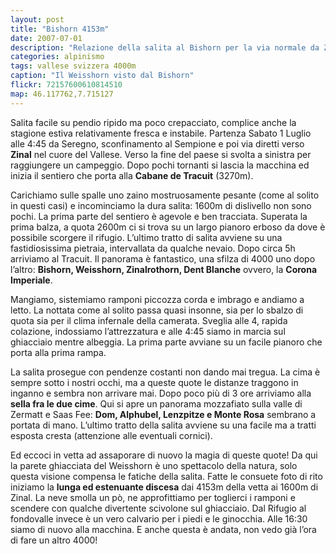```yaml
---
layout: post
title: "Bishorn 4153m"
date: 2007-07-01
description: "Relazione della salita al Bishorn per la via normale da Zinal e Cabane de Tracuit"
categories: alpinismo
tags: vallese svizzera 4000m
caption: "Il Weisshorn visto dal Bishorn"
flickr: 72157600610814510
map: 46.117762,7.715127
---
```


Salita facile su pendio ripido ma poco crepacciato, complice anche la stagione estiva relativamente fresca e instabile. Partenza Sabato 1 Luglio alle 4:45 da Seregno, sconfinamento al Sempione e poi via diretti verso **Zinal** nel cuore del Vallese. Verso la fine del paese si svolta a sinistra per raggiungere un campeggio. Dopo pochi tornanti si lascia la macchina ed inizia il sentiero che porta alla **Cabane de Tracuit** (3270m).

Carichiamo sulle spalle uno zaino mostruosamente pesante (come al solito in questi casi) e incominciamo la dura salita: 1600m di dislivello non sono pochi. La prima parte del sentiero è agevole e ben tracciata. Superata la prima balza, a quota 2600m ci si trova su un largo pianoro erboso da dove è possibile scorgere il rifugio. L’ultimo tratto di salita avviene su una fastidiosissima pietraia, intervallata da qualche nevaio. Dopo circa 5h arriviamo al Tracuit. Il panorama è fantastico, una sfilza di 4000 uno dopo l’altro: **Bishorn, Weisshorn, Zinalrothorn, Dent Blanche** ovvero, la **Corona Imperiale**. 

Mangiamo, sistemiamo ramponi piccozza corda e imbrago e andiamo a letto. La nottata come al solito passa quasi insonne, sia per lo sbalzo di quota sia per il clima infernale della camerata. Sveglia alle 4, rapida colazione, indossiamo l’attrezzatura e alle 4:45 siamo in marcia sul ghiacciaio mentre albeggia. La prima parte avviane su un facile pianoro che porta alla prima rampa.

La salita prosegue con pendenze costanti non dando mai tregua. La cima è sempre sotto i nostri occhi, ma a queste quote le distanze traggono in inganno e sembra non arrivare mai. Dopo poco più di 3 ore arriviamo alla **sella fra le due cime**. Qui si apre un panorama mozzafiato sulla valle di Zermatt e Saas Fee: **Dom, Alphubel, Lenzpitze e Monte Rosa** sembrano a portata di mano. L’ultimo tratto della salita avviene su una facile ma a tratti esposta cresta (attenzione alle eventuali cornici).

Ed eccoci in vetta ad assaporare di nuovo la magia di queste quote! Da qui la parete ghiacciata del Weisshorn è uno spettacolo della natura, solo questa visione compensa le fatiche della salita. Fatte le consuete foto di rito iniziamo la **lunga ed estenuante discesa** dai 4153m della vetta ai 1600m di Zinal. La neve smolla un pò, ne approfittiamo per toglierci i ramponi e scendere con qualche divertente scivolone sul ghiacciaio. Dal Rifugio al fondovalle invece è un vero calvario per i piedi e le ginocchia. Alle 16:30 siamo di nuovo alla macchina. E anche questa è andata, non vedo già l’ora di fare un altro 4000!